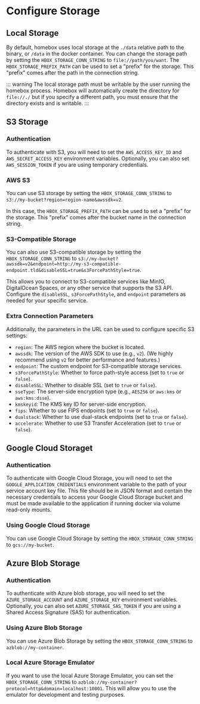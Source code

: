 # Configure Storage

## Local Storage
By default, homebox uses local storage at the `./data` relative path to the binary, or `/data` in the docker container.
You can change the storage path by setting the `HBOX_STORAGE_CONN_STRING` to `file://path/you/want`. The `HBOX_STORAGE_PREFIX_PATH`
can be used to set a "prefix" for the storage. This "prefix" comes after the path in the connection string.

::: warning
  The local storage path must be writable by the user running the homebox process. Homebox will automatically create the directory for `file://./` but if you specify a different path, you must ensure that the directory exists and is writable.
:::
## S3 Storage

### Authentication
To authenticate with S3, you will need to set the `AWS_ACCESS_KEY_ID` and `AWS_SECRET_ACCESS_KEY` environment variables. Optionally, you can also set `AWS_SESSION_TOKEN` if you are using temporary credentials.

### AWS S3
You can use S3 storage by setting the `HBOX_STORAGE_CONN_STRING` to `s3://my-bucket?region=region-name&awssdk=v2`.

In this case, the `HBOX_STORAGE_PREFIX_PATH` can be used to set a "prefix" for the storage. This "prefix" comes after the bucket name in the connection string.

### S3-Compatible Storage
You can also use S3-compatible storage by setting the `HBOX_STORAGE_CONN_STRING` to `s3://my-bucket?awssdk=v2&endpoint=http://my-s3-compatible-endpoint.tld&disableSSL=true&s3ForcePathStyle=true`.

This allows you to connect to S3-compatible services like MinIO, DigitalOcean Spaces, or any other service that supports the S3 API. Configure the `disableSSL`, `s3ForcePathStyle`, and `endpoint` parameters as needed for your specific service.

### Extra Connection Parameters
Additionally, the parameters in the URL can be used to configure specific S3 settings:
- `region`: The AWS region where the bucket is located.
- `awssdk`: The version of the AWS SDK to use (e.g., `v2`). (We highly recommend using `v2` for better performance and features.)
- `endpoint`: The custom endpoint for S3-compatible storage services.
- `s3ForcePathStyle`: Whether to force path-style access (set to `true` or `false`).
- `disableSSL`: Whether to disable SSL (set to `true` or `false`).
- `sseType`: The server-side encryption type (e.g., `AES256` or `aws:kms` or `aws:kms:dsse`).
- `kmskeyid`: The KMS key ID for server-side encryption.
- `fips`: Whether to use FIPS endpoints (set to `true` or `false`).
- `dualstack`: Whether to use dual-stack endpoints (set to `true` or `false`).
- `accelerate`: Whether to use S3 Transfer Acceleration (set to `true` or `false`).


## Google Cloud Storaget

### Authentication
To authenticate with Google Cloud Storage, you will need to set the `GOOGLE_APPLICATION_CREDENTIALS` environment variable to the path of your service account key file.
This file should be in JSON format and contain the necessary credentials to access your Google Cloud Storage bucket and must be made available to the application if running docker via volume read-only mounts.

### Using Google Cloud Storage
You can use Google Cloud Storage by setting the `HBOX_STORAGE_CONN_STRING` to `gcs://my-bucket`.

## Azure Blob Storage
### Authentication
To authenticate with Azure blob storage, you will need to set the `AZURE_STORAGE_ACCOUNT` and `AZURE_STORAGE_KEY` environment variables. Optionally, you can also set `AZURE_STORAGE_SAS_TOKEN` if you are using a Shared Access Signature (SAS) for authentication.

### Using Azure Blob Storage
You can use Azure Blob Storage by setting the `HBOX_STORAGE_CONN_STRING` to `azblob://my-container`.

### Local Azure Storage Emulator
If you want to use the local Azure Storage Emulator, you can set the `HBOX_STORAGE_CONN_STRING` to `azblob://my-container?protocol=http&domain=localhost:10001`. This will allow you to use the emulator for development and testing purposes.